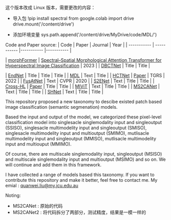 这个版本改成 Linux 版本，需要更改的内容：

- 导入包
!pip install spectral
from google.colab import drive
drive.mount('/content/drive')

- 添加环境变量
sys.path.append('/content/drive/MyDrive/code/MDL/')




<!--Code and Paper source: 
 - [EndNet](https://github.com/danfenghong/IEEE_GRSL_EndNet)
- [MDL](https://github.com/danfenghong/IEEE_TGRS_MDL-RS)
- [HCTNet](https://github.com/zgr6010/Fusion_HCT) --------------------------------- [Paper](https://ieeexplore.ieee.org/document/9999457)
- [FusAtNet](https://github.com/ShivamP1993/FusAtNet-Dual-Attention-based-SpectroSpatial-Multimodal-Fusion-Network-for-Hyperspectral-and-LiDAR-)
- [S2ENet](https://github.com/likyoo/Multimodal-Remote-Sensing-Toolkit)
- [Cross-HL](https://github.com/AtriSukul1508/Cross-HL)-------------------------------- [Paper](https://ieeexplore-ieee-org.elibrary.jcu.edu.au/document/10462184)
- [MIViT](https://github.com/icey-zhang/MIViT)
- [MS2CANet](https://github.com/junhengzhu/MS2CANet)
- [SHNet](https://github.com/quanweiliu/SHNet)
--> 


Code and Paper source: 
| Code      | Paper |  Journal |  Year | 
| ----------- | ----------- |----------- |----------- |

| [morphFormer](https://github.com/danfenghong/IEEE_GRSL_EndNet)      | [Spectral–Spatial Morphological Attention Transformer for Hyperspectral Image Classification](https://ieeexplore-ieee-org.elibrary.jcu.edu.au/document/10036472)       | 2023       | 
| [DBCTNet](https://github.com/danfenghong/IEEE_GRSL_EndNet)      | Title       | Title       | 


| [EndNet](https://github.com/danfenghong/IEEE_GRSL_EndNet)      | Title       | Title       | Title       |
| [MDL](https://github.com/danfenghong/IEEE_TGRS_MDL-RS)   | Text        | Title       |
| [HCTNet](https://github.com/zgr6010/Fusion_HCT)   | [Paper](https://ieeexplore.ieee.org/document/9999457)        | TGRS       | 2022       |
| [FusAtNet](https://github.com/ShivamP1993/FusAtNet-Dual-Attention-based-SpectroSpatial-Multimodal-Fusion-Network-for-Hyperspectral-and-LiDAR-)   | Text        | CVPR        | 2020       |
| [S2ENet](https://github.com/likyoo/Multimodal-Remote-Sensing-Toolkit)   | Text        | Title       | Title       |
| [Cross-HL](https://github.com/AtriSukul1508/Cross-HL)  | [Paper](https://ieeexplore-ieee-org.elibrary.jcu.edu.au/document/10462184)        | Title       | Title       |
| [MIViT](https://github.com/icey-zhang/MIViT)   | Text        | Title       | Title       |
| [MS2CANet](https://github.com/junhengzhu/MS2CANet)   | Text        | Title       | Title       |
| [SHNet](https://github.com/quanweiliu/SHNet)   | Text        | Title       | Title       |


This repository proposed a new taxonomy to descibe existed patch based image classification (semantic segmenation) models.

Based the input and output of the model, we categorized these pixel-level classification model into singlesacle singlemodality input and singleoutput (SSISO), singlesacle multimodelity input and singleoutput (SMISO), singlesacle multimodelity input and multioutput (SMIMO), mutlisacle multimodelity input and singleoutput (MMISO), mutlisacle multimodelity input and multiouput (MMIMO).

Of course, there are multiscale singlemodality input, singleoutput (MSISO) and multiscale singlemodality input and multioutput (MSIMO) and so on. We will continue and add them in this framework.

I have collected a range of models based this taxonomy. If you want to contribute this repository and make it better, feel free to contact me. My emial : quanwei.liu@my.jcu.edu.au



Noting: 
- MS2CANet : 原始的代码
- MS2CANet2 : 将代码拆分了两部分，测试精度，结果是一模一样的
